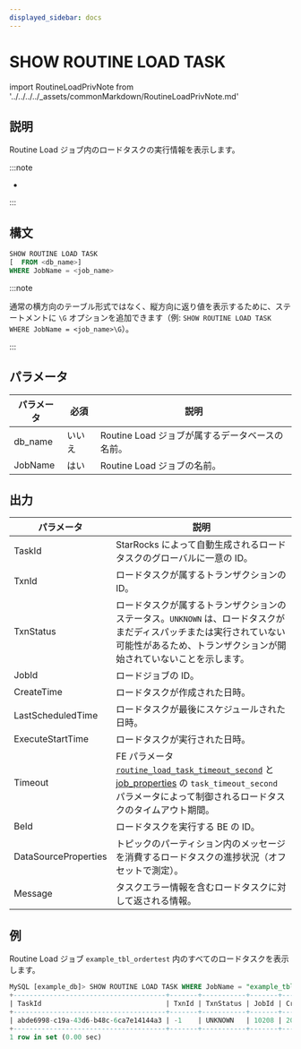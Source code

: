 ```yaml
---
displayed_sidebar: docs
---
```


# SHOW ROUTINE LOAD TASK

import RoutineLoadPrivNote from '../../../../_assets/commonMarkdown/RoutineLoadPrivNote.md'

## 説明

Routine Load ジョブ内のロードタスクの実行情報を表示します。

:::note

- <RoutineLoadPrivNote />

:::

## 構文

```SQL
SHOW ROUTINE LOAD TASK
[  FROM <db_name>]
WHERE JobName = <job_name>
```

:::note

通常の横方向のテーブル形式ではなく、縦方向に返り値を表示するために、ステートメントに `\G` オプションを追加できます（例: `SHOW ROUTINE LOAD TASK WHERE JobName = <job_name>\G`）。

:::

## パラメータ

| **パラメータ** | **必須** | **説明**                                             |
| ------------- | ------------ | ----------------------------------------------------------- |
| db_name       | いいえ           | Routine Load ジョブが属するデータベースの名前。 |
| JobName       | はい          | Routine Load ジョブの名前。                               |

## 出力

| **パラメータ**        | **説明**                                              |
| -------------------- | ------------------------------------------------------------ |
| TaskId               | StarRocks によって自動生成されるロードタスクのグローバルに一意の ID。 |
| TxnId                | ロードタスクが属するトランザクションの ID。        |
| TxnStatus            | ロードタスクが属するトランザクションのステータス。`UNKNOWN` は、ロードタスクがまだディスパッチまたは実行されていない可能性があるため、トランザクションが開始されていないことを示します。 |
| JobId                | ロードジョブの ID。                                          |
| CreateTime           | ロードタスクが作成された日時。            |
| LastScheduledTime    | ロードタスクが最後にスケジュールされた日時。     |
| ExecuteStartTime     | ロードタスクが実行された日時。           |
| Timeout              | FE パラメータ [`routine_load_task_timeout_second`](../../../../administration/management/FE_configuration.md#routine_load_task_timeout_second) と [job_properties](./CREATE_ROUTINE_LOAD.md) の `task_timeout_second` パラメータによって制御されるロードタスクのタイムアウト期間。 |
| BeId                 | ロードタスクを実行する BE の ID。                    |
| DataSourceProperties | トピックのパーティション内のメッセージを消費するロードタスクの進捗状況（オフセットで測定）。 |
| Message              | タスクエラー情報を含むロードタスクに対して返される情報。 |

## 例

Routine Load ジョブ `example_tbl_ordertest` 内のすべてのロードタスクを表示します。

```SQL
MySQL [example_db]> SHOW ROUTINE LOAD TASK WHERE JobName = "example_tbl_ordertest";  
+--------------------------------------+-------+-----------+-------+---------------------+---------------------+------------------+---------+------+------------------------------------+-----------------------------------------------------------------------------+
| TaskId                               | TxnId | TxnStatus | JobId | CreateTime          | LastScheduledTime   | ExecuteStartTime | Timeout | BeId | DataSourceProperties               | Message                                                                     |
+--------------------------------------+-------+-----------+-------+---------------------+---------------------+------------------+---------+------+------------------------------------+-----------------------------------------------------------------------------+
| abde6998-c19a-43d6-b48c-6ca7e14144a3 | -1    | UNKNOWN   | 10208 | 2023-12-22 12:46:10 | 2023-12-22 12:47:00 | NULL             | 60      | -1   | Progress:{"0":6},LatestOffset:null | there is no new data in kafka/pulsar, wait for 10 seconds to schedule again |
+--------------------------------------+-------+-----------+-------+---------------------+---------------------+------------------+---------+------+------------------------------------+-----------------------------------------------------------------------------+
1 row in set (0.00 sec)
```